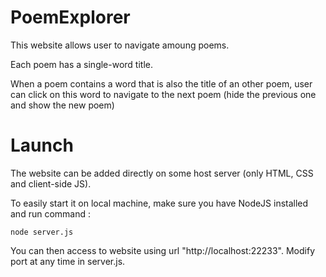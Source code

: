 # PoemExplorer

This website allows user to navigate amoung poems.

Each poem has a single-word title.

When a poem contains a word that is also the title of an other poem, user can 
click on this word to navigate to the next poem (hide the previous one and show the new poem)

# Launch

The website can be added directly on some host server (only HTML, CSS and client-side JS).

To easily start it on local machine, make sure you have NodeJS installed and run command :
```
node server.js
```
You can then access to website using url "http://localhost:22233". Modify port at any time in server.js.